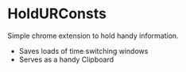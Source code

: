 # HoldURConsts

Simple chrome extension to hold handy information.

* Saves loads of time switching windows
* Serves as a handy Clipboard 
